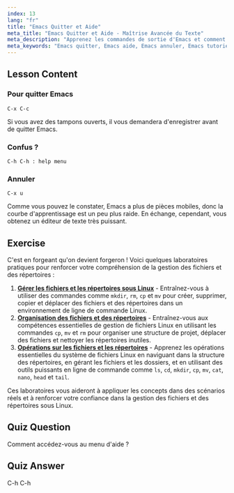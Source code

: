 ```yaml
---
index: 13
lang: "fr"
title: "Emacs Quitter et Aide"
meta_title: "Emacs Quitter et Aide - Maîtrise Avancée du Texte"
meta_description: "Apprenez les commandes de sortie d'Emacs et comment accéder à l'aide. Comprenez les fonctions de navigation et d'annulation de base d'Emacs dans ce tutoriel convivial pour débutants."
meta_keywords: "Emacs quitter, Emacs aide, Emacs annuler, Emacs tutoriel, éditeur de texte Linux, guide du débutant"
---
```


## Lesson Content

### Pour quitter Emacs

```
C-x C-c
```

Si vous avez des tampons ouverts, il vous demandera d'enregistrer avant de quitter Emacs.

### Confus ?

```
C-h C-h : help menu
```

### Annuler

```
C-x u
```

Comme vous pouvez le constater, Emacs a plus de pièces mobiles, donc la courbe d'apprentissage est un peu plus raide. En échange, cependant, vous obtenez un éditeur de texte très puissant.

## Exercise

C'est en forgeant qu'on devient forgeron ! Voici quelques laboratoires pratiques pour renforcer votre compréhension de la gestion des fichiers et des répertoires :

1. **[Gérer les fichiers et les répertoires sous Linux](https://labex.io/fr/labs/comptia-manage-files-and-directories-in-linux-590835)** - Entraînez-vous à utiliser des commandes comme `mkdir`, `rm`, `cp` et `mv` pour créer, supprimer, copier et déplacer des fichiers et des répertoires dans un environnement de ligne de commande Linux.
2. **[Organisation des fichiers et des répertoires](https://labex.io/fr/labs/linux-organizing-files-and-directories-387877)** - Entraînez-vous aux compétences essentielles de gestion de fichiers Linux en utilisant les commandes `cp`, `mv` et `rm` pour organiser une structure de projet, déplacer des fichiers et nettoyer les répertoires inutiles.
3. **[Opérations sur les fichiers et les répertoires](https://labex.io/fr/labs/linux-file-and-directory-operations-17997)** - Apprenez les opérations essentielles du système de fichiers Linux en naviguant dans la structure des répertoires, en gérant les fichiers et les dossiers, et en utilisant des outils puissants en ligne de commande comme `ls`, `cd`, `mkdir`, `cp`, `mv`, `cat`, `nano`, `head` et `tail`.

Ces laboratoires vous aideront à appliquer les concepts dans des scénarios réels et à renforcer votre confiance dans la gestion des fichiers et des répertoires sous Linux.

## Quiz Question

Comment accédez-vous au menu d'aide ?

## Quiz Answer

C-h C-h
